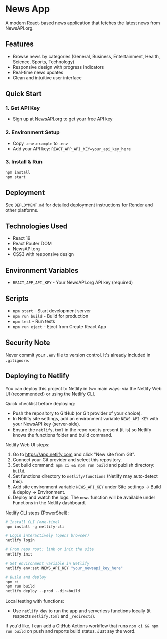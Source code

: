 # News App

A modern React-based news application that fetches the latest news from NewsAPI.org.

## Features
- Browse news by categories (General, Business, Entertainment, Health, Science, Sports, Technology)
- Responsive design with progress indicators
- Real-time news updates
- Clean and intuitive user interface

## Quick Start

### 1. Get API Key
- Sign up at [NewsAPI.org](https://newsapi.org/) to get your free API key

### 2. Environment Setup
- Copy `.env.example` to `.env`
- Add your API key: `REACT_APP_API_KEY=your_api_key_here`

### 3. Install & Run
```bash
npm install
npm start
```

## Deployment
See `DEPLOYMENT.md` for detailed deployment instructions for Render and other platforms.

## Technologies Used
- React 19
- React Router DOM
- NewsAPI.org
- CSS3 with responsive design

## Environment Variables
- `REACT_APP_API_KEY` - Your NewsAPI.org API key (required)

## Scripts
- `npm start` - Start development server
- `npm run build` - Build for production
- `npm test` - Run tests
- `npm run eject` - Eject from Create React App

## Security Note
Never commit your `.env` file to version control. It's already included in `.gitignore`.

## Deploying to Netlify

You can deploy this project to Netlify in two main ways: via the Netlify Web UI (recommended) or using the Netlify CLI.

Quick checklist before deploying:
- Push the repository to GitHub (or Git provider of your choice).
- In Netlify site settings, add an environment variable `NEWS_API_KEY` with your NewsAPI key (server-side).
- Ensure the `netlify.toml` in the repo root is present (it is) so Netlify knows the functions folder and build command.

Netlify Web UI steps:
1. Go to https://app.netlify.com and click "New site from Git".
2. Connect your Git provider and select this repository.
3. Set build command: `npm ci && npm run build` and publish directory: `build`.
4. Set functions directory to `netlify/functions` (Netlify may auto-detect this).
5. Add site environment variable `NEWS_API_KEY` under Site settings → Build & deploy → Environment.
6. Deploy and watch the logs. The `news` function will be available under Functions in the Netlify dashboard.

Netlify CLI steps (PowerShell):
```powershell
# Install CLI (one-time)
npm install -g netlify-cli

# Login interactively (opens browser)
netlify login

# From repo root: link or init the site
netlify init

# Set environment variable in Netlify
netlify env:set NEWS_API_KEY "your_newsapi_key_here"

# Build and deploy
npm ci
npm run build
netlify deploy --prod --dir=build
```

Local testing with functions:
- Use `netlify dev` to run the app and serverless functions locally (it respects `netlify.toml` and `_redirects`).

If you'd like, I can add a GitHub Actions workflow that runs `npm ci && npm run build` on push and reports build status. Just say the word.
